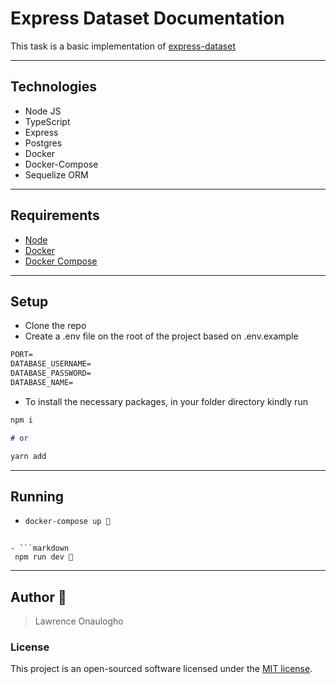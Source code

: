 # Express Dataset Documentation

This task is a basic implementation of [express-dataset](https://github.com/ben-x/express-dataset)

---

## Technologies

- Node JS
- TypeScript
- Express
- Postgres
- Docker
- Docker-Compose
- Sequelize ORM

---

## Requirements

- [Node](https://nodejs.org/)
- [Docker](https://www.docker.com/)
- [Docker Compose](https://docs.docker.com/compose/install/)

---

## Setup

- Clone the repo
- Create a .env file on the root of the project based on .env.example

```markdown
PORT=
DATABASE_USERNAME=
DATABASE_PASSWORD=
DATABASE_NAME=
```

- To install the necessary packages, in your folder directory kindly run

```markdown
npm i

# or

yarn add
```

---

## Running

- ```markdown
  docker-compose up 🚀
  ```

````

- ```markdown
 npm run dev 🚀
````

---

## Author 🚀

> Lawrence Onaulogho

### License

This project is an open-sourced software licensed under the [MIT license](https://github.com/busayo/meanmap/blob/master/LICENSE).
